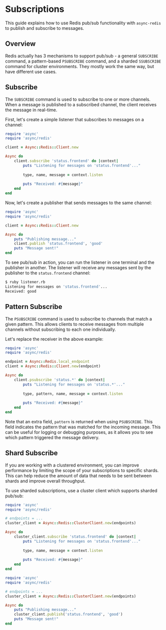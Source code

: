 # Subscriptions

This guide explains how to use Redis pub/sub functionality with `async-redis` to publish and subscribe to messages.

## Overview

Redis actually has 3 mechanisms to support pub/sub - a general `SUBSCRIBE` command, a pattern-based `PSUBSCRIBE` command, and a sharded `SSUBSCRIBE` command for cluster environments. They mostly work the same way, but have different use cases.

## Subscribe

The `SUBSCRIBE` command is used to subscribe to one or more channels. When a message is published to a subscribed channel, the client receives the message in real-time.

First, let's create a simple listener that subscribes to messages on a channel:

``` ruby
require 'async'
require 'async/redis'

client = Async::Redis::Client.new

Async do
	client.subscribe 'status.frontend' do |context|
		puts "Listening for messages on 'status.frontend'..."
		
		type, name, message = context.listen
		
		puts "Received: #{message}"
	end
end
```

Now, let's create a publisher that sends messages to the same channel:

``` ruby
require 'async'
require 'async/redis'

client = Async::Redis::Client.new

Async do
	puts "Publishing message..."
	client.publish 'status.frontend', 'good'
	puts "Message sent!"
end
```

To see pub/sub in action, you can run the listener in one terminal and the publisher in another. The listener will receive any messages sent by the publisher to the `status.frontend` channel:

```bash
$ ruby listener.rb
Listening for messages on 'status.frontend'...
Received: good
```

## Pattern Subscribe

The `PSUBSCRIBE` command is used to subscribe to channels that match a given pattern. This allows clients to receive messages from multiple channels without subscribing to each one individually.

Let's replace the receiver in the above example:

``` ruby
require 'async'
require 'async/redis'

endpoint = Async::Redis.local_endpoint
client = Async::Redis::Client.new(endpoint)

Async do
	client.psubscribe 'status.*' do |context|
		puts "Listening for messages on 'status.*'..."
		
		type, pattern, name, message = context.listen
		
		puts "Received: #{message}"
	end
end
```

Note that an extra field, `pattern` is returned when using `PSUBSCRIBE`. This field indicates the pattern that was matched for the incoming message. This can be useful for logging or debugging purposes, as it allows you to see which pattern triggered the message delivery.

## Shard Subscribe

If you are working with a clustered environment, you can improve performance by limiting the scope of your subscriptions to specific shards. This can help reduce the amount of data that needs to be sent between shards and improve overall throughput.

To use sharded subscriptions, use a cluster client which supports sharded pub/sub:

``` ruby
require 'async'
require 'async/redis'

# endpoints = ...
cluster_client = Async::Redis::ClusterClient.new(endpoints)

Async do
	cluster_client.subscribe 'status.frontend' do |context|
		puts "Listening for messages on 'status.frontend'..."
		
		type, name, message = context.listen
		
		puts "Received: #{message}"
	end
end
```

``` ruby
require 'async'
require 'async/redis'

# endpoints = ...
cluster_client = Async::Redis::ClusterClient.new(endpoints)

Async do
	puts "Publishing message..."
	cluster_client.publish('status.frontend', 'good')
	puts "Message sent!"
end
```
